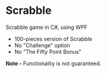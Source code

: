 # Scrabble
Scrabble game in C#, using WPF

* 100-pieces version of Scrabble
* No "Challenge" option
* No "The Fifty Point Bonus"


**Note -**
Functionality is not guaranteed.
